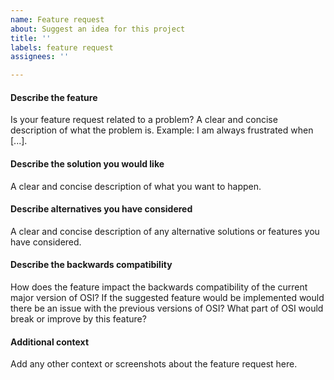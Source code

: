```yaml
---
name: Feature request
about: Suggest an idea for this project
title: ''
labels: feature request
assignees: ''

---
```


#### Describe the feature
Is your feature request related to a problem?
A clear and concise description of what the problem is. 
Example: I am always frustrated when [...].

#### Describe the solution you would like
A clear and concise description of what you want to happen.

#### Describe alternatives you have considered
A clear and concise description of any alternative solutions or features you have considered.

#### Describe the backwards compatibility
How does the feature impact the backwards compatibility of the current major version of OSI?
If the suggested feature would be implemented would there be an issue with the previous versions of OSI? What part of OSI would break or improve by this feature?

#### Additional context
Add any other context or screenshots about the feature request here.
